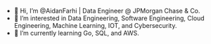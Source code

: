 - 👋 Hi, I’m @AidanFarhi | Data Engineer @ JPMorgan Chase & Co.
- 👀 I’m interested in Data Engineering, Software Engineering, Cloud Engineering, Machine Learning, IOT, and Cybersecurity.
- 🌱 I’m currently learning Go, SQL, and AWS.

<!---
AidanFarhi/AidanFarhi is a ✨ special ✨ repository because its `README.md` (this file) appears on your GitHub profile.
You can click the Preview link to take a look at your changes.
--->

